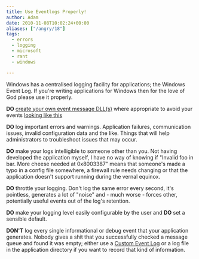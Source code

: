 ```yaml
---
title: Use Eventlogs Properly!
author: Adam
date: 2010-11-08T10:02:24+00:00
aliases: ["/angry/18"]
tags:
  - errors
  - logging
  - microsoft
  - rant
  - windows

---
```

Windows has a centralised logging facility for applications; the Windows Event Log. If you're writing applications for Windows then for the love of God please use it properly.

**DO** [create your own event message DLL(s)][1] where appropriate to avoid your events [looking like this][2]

**DO** log important errors and warnings. Application failures, communication issues, invalid configuration data and the like. Things that will help administrators to troubleshoot issues that may occur.

**DO** make your logs intelligible to someone other than you. Not having developed the application myself, I have no way of knowing if "Invalid foo in bar. More cheese needed at 0x8003387" means that someone's made a typo in a config file somewhere, a firewall rule needs changing or that the application doesn't support running during the vernal equinox.

**DO** throttle your logging. Don't log the same error every second, it's pointless, generates a lot of "noise" and - much worse - forces other, potentially useful events out of the log's retention.

**DO** make your logging level easily configurable by the user and **DO** set a sensible default.

**DON'T** log every single informational or debug event that your application generates. Nobody gives a shit that you successfully checked a message queue and found it was empty; either use a [Custom Event Log][3] or a log file in the application directory if you want to record that kind of information.

 [1]: http://www.eventlogblog.com/blog/2010/11/creating-your-very-own-event-m.html
 [2]: http://www.eventlogblog.com/blog/2008/04/event-log-message-files-the-de.html
 [3]: http://www.jasonsamuel.com/2010/01/08/creating-a-custom-event-log-under-event-viewer-to-log-server-events/
